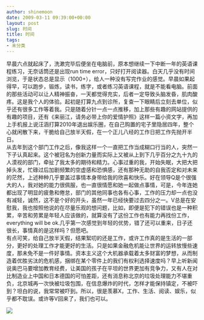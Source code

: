 ```yaml
---
author: shinemoon
date: 2009-03-11 09:39:00+00:00
layout: post
slug: 时间
title: 时间
tags:
- 未分类
---
```


早晨六点就起床了，洗漱完毕后便坐在电脑前，原本想继续一下中断一年的英语课程练习，无奈话筒还是出现run time error，只好打开阅读器。白天几乎没有时间浏览，于是状态总是显示（1000+），给人一种没有写完作业的感觉。早晨如果起得早，可以跑步，锻炼，读书，练字，或者练习英语课程，就是不能看电脑。前面的那些活动可以让人精神振奋，一天都觉得充实，后者一定导致头脑发昏，肌肉酸疼。这是我个人的体验。起初是打算九点到诊所，复查一下眼睛后立刻去单位，似乎还有很多工作等着我。只是随着分针一点一点推移，加上那些有趣的网站提供的有趣的项目，还有《来丽江，请务必带上你的爱情护照》这样一篇小资文字，再加上手机报上说汪涵打算2010年退出娱乐圈，在自己购置的宅子里隐居四年，整个心就闲散下来，干脆给自己放半天假，在一个正儿八经的工作日把工作先抛开半日。  
从去年到这个部门工作之后，像我这样一个一直把工作当成糊口行当的人，突然一下子认真起来。这个被冠名为创新力量而实际上又被从上到下几乎百分之九十九的人漠视的部门，牵扯了我太多的期待和精力。心事过重的我，开始失眠，大把大把掉头发，忙碌过后加剧频繁的空虚感和恐惧感，还有那种无助的自我否定和对未来的茫然，上述种种几乎要盖过事情本身带给我的欣喜和快乐。好在领导Q是个很强大的人，我对她的能力很佩服，也一直很情愿和她一起做点事情，可是，今年连她都出现了明显的疲惫和倦怠，部门的其他同事也各有心事，工作的压力却一点也没有减轻，诚然，这不是个好的开头，虽然一年已经快要过去四分之一。V总是在安慰我，我也按照他说的在尽量乐观的想问题，比如，即便是犯下的错误也是一种积累，辛苦和劳累是年轻人应该做的，就算没有了这份工作也有能力再找份工作，everything will be ok.几乎第一次感觉到年轻的优势，错了还可以重来，日子还很长，事情真的是这样吗？但愿吧。  
有点可笑，给自己放半天假，结果絮叨的还是工作，或许工作真的是生活的一部分，更好的处理工作才能更好的生活。只是如果金融危机能让世界的运转放慢些速度，那未免不是一件好事情。资本主义这个大机器承载着太多财富的梦想，从而制造着优胜劣汰的危机感，捆绑在某个零件上的我们有权利选择速度吗？早上听新闻说奥巴马要增加教育经费，让美国的孩子在平坦的世界更加有竞争力，又有人在对比制造业上中国和日本德国的可怕差距，还有消息称北京的垃圾处理能力不堪重负，北京城再一次快被垃圾包围，在信息爆炸的时代，怎样才能保持镇定，不被吓到？坦白的说，我常常被吓到。所以，很是羡慕X，工作、生活、阅读、娱乐，似乎都不耽误。或许等V回来了，我们也可以。  


![](http://img.zemanta.com/pixy.gif?x-id=b0f4ee42-d92f-48a7-bdb7-4c00dc3955fb)
